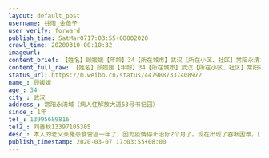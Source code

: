 ```yaml
---
layout: default_post
username: 谷雨_金鱼子
user_verify: forward
publish_time: SatMar0717:03:55+08002020
crawl_time: 20200310-00:10:32
imageurl: 
content_brief: 【姓名】顾媛媛【年龄】34【所在城市】武汉【所在小区、社区】常阳永清城（病人住解放大道53号书记园）【患病时间】1年【联系方式】●●●【其他紧急联系人】刘善秋 ●●●【病情描述】本人的老父亲罹患食管癌一年了，因为疫情停止治疗2个月了。现在出现了吞咽困难，口服药吃不进去 ...全文
content_full_raw: 【姓名】顾媛媛【年龄】34【所在城市】武汉【所在小区、社区】常阳永清城（病人住解放大道53号书记园）【患病时间】1年【联系方式】●●●【其他紧急联系人】刘善秋●●●【病情描述】本人的老父亲罹患食管癌一年了，因为疫情停止治疗2个月了。现在出现了吞咽困难，口服药吃不进去，水都喝不下去的情况。现在急需有个肿瘤医院或者科室能收治住院，不然我怕病人会被活活饿死武汉
status_url: https://m.weibo.cn/status/4479887337408972
name_: 顾媛媛
age_: 34
city_: 武汉
address_: 常阳永清城（病人住解放大道53号书记园）
since_: 1年
tel_: 13995689816
tel2_: 刘善秋13397105305
desc_: 本人的老父亲罹患食管癌一年了，因为疫情停止治疗2个月了。现在出现了吞咽困难，口服药吃不进去，水都喝不下去的情况。现在急需有个肿瘤医院或者科室能收治住院，不然我怕病人会被活活饿死武汉
publish_timestamp: 2020-03-07 17:03:55+08:00
---
```

